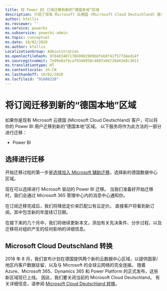 ```yaml
---
title: 将 Power BI 订阅迁移到新的“德国本地”区域
description: 介绍了现有 Microsoft 云德国 (Microsoft Cloud Deutschland) 客户如何将其 Power BI 用户迁移到新的“德国本地”区域。
author: kfollis
ms.reviewer: ''
ms.service: powerbi
ms.subservice: powerbi-admin
ms.topic: conceptual
ms.date: 10/02/2020
ms.author: kfollis
LocalizationGroup: Administration
ms.openlocfilehash: 978483407176b9902989b8feb0f41f577d4ed14f
ms.sourcegitcommit: 7e99e8af9caf9340958c4607a94728d43e8c3811
ms.translationtype: HT
ms.contentlocale: zh-CN
ms.lasthandoff: 10/02/2020
ms.locfileid: "91668220"
---
```

# <a name="migrate-your-subscription-to-the-new-local-german-regions"></a>将订阅迁移到新的“德国本地”区域

如果你是现有 Microsoft 云德国 (Microsoft Cloud Deutschland) 客户，可以将你的 Power BI 用户迁移到新的“德国本地”区域。 以下服务将作为此方法的一部分进行迁移：

* Power BI

## <a name="opt-in-to-migration"></a>选择进行迁移

开始迁移过程的第一步是[选择加入 Microsoft 辅助迁移](/microsoft-365/enterprise/ms-cloud-germany-migration-opt-in)，选择新的德国数据中心区域。

现在可以选择进行 Microsoft 驱动的 Power BI 迁移。 当我们准备好开始迁移时，我们会通过 Microsoft 365 管理中心内的消息中心通知你。

在订阅迁移完成后，我们将降低定价来匹配公有云定价。 直接客户将看到新订阅，其中包含新的年度续订日期。

在接下来的几个月中，我们将继续更新本文，添加有关先决条件、分步过程，以及迁移将对组织产生的任何影响的详细信息。

## <a name="microsoft-cloud-deutschland-transition"></a>Microsoft Cloud Deutschland 转换

2018 年 8 月，我们宣布计划在德国提供两个新的云数据中心区域，以提供国家/地区内客户数据驻留，以及与 Microsoft 的全球云网络的完全连接。 随着 Azure、Microsoft 365、Dynamics 365 和 Power Platform 的正式发布，这些新区域现已上线。 因此，我们要关闭当前的 Microsoft Cloud Deutschland。 有关详细信息，请参阅 [Microsoft Cloud Deutschland 转换](https://www.microsoft.com/cloud-platform/germany-cloud-regions)。

